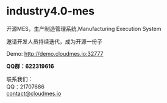 # industry4.0-mes
开源MES，生产制造管理系统,Manufacturing Execution System

邀请开发人员持续迭代，成为开源一份子


Demo:
http://demo.cloudmes.io:32777


**QQ群：622319616**

联系我们：\
QQ：21707686 \
contact@cloudmes.io
